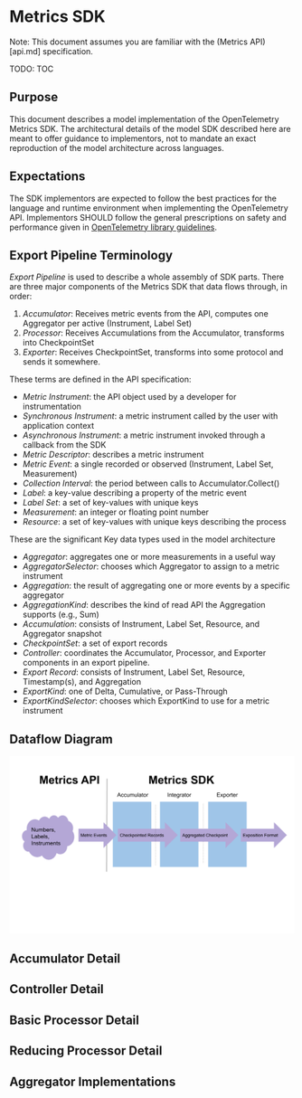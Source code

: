 # Metrics SDK

Note: This document assumes you are familiar with the (Metrics
API)[api.md] specification.

TODO: TOC

## Purpose

This document describes a model implementation of the OpenTelemetry
Metrics SDK.  The architectural details of the model SDK described
here are meant to offer guidance to implementors, not to mandate an
exact reproduction of the model architecture across languages.

## Expectations

The SDK implementors are expected to follow the best practices for the
language and runtime environment when implementing the OpenTelemetry
API.  Implementors SHOULD follow the general prescriptions on safety
and performance given in [OpenTelemetry library
guidelines](../library-guidelines.md).

## Export Pipeline Terminology

*Export Pipeline* is used to describe a whole assembly of SDK parts.
There are three major components of the Metrics SDK that data flows
through, in order:

1. *Accumulator*: Receives metric events from the API, computes one Aggregator per active (Instrument, Label Set)
2. *Processor*: Receives Accumulations from the Accumulator, transforms into CheckpointSet
3. *Exporter*: Receives CheckpointSet, transforms into some protocol and sends it somewhere.

These terms are defined in the API specification:

- *Metric Instrument*: the API object used by a developer for instrumentation
- *Synchronous Instrument*: a metric instrument called by the user with application context
- *Asynchronous Instrument*: a metric instrument invoked through a callback from the SDK
- *Metric Descriptor*: describes a metric instrument
- *Metric Event*: a single recorded or observed (Instrument, Label Set, Measurement)
- *Collection Interval*: the period between calls to Accumulator.Collect()
- *Label*: a key-value describing a property of the metric event
- *Label Set*: a set of key-values with unique keys
- *Measurement*: an integer or floating point number
- *Resource*: a set of key-values with unique keys describing the process

These are the significant Key data types used in the model architecture

- *Aggregator*: aggregates one or more measurements in a useful way
- *AggregatorSelector*: chooses which Aggregator to assign to a metric instrument
- *Aggregation*: the result of aggregating one or more events by a specific aggregator
- *AggregationKind*: describes the kind of read API the Aggregation supports (e.g., Sum)
- *Accumulation*: consists of Instrument, Label Set, Resource, and Aggregator snapshot
- *CheckpointSet*: a set of export records
- *Controller*: coordinates the Accumulator, Processor, and Exporter components in an export pipeline.
- *Export Record*: consists of Instrument, Label Set, Resource, Timestamp(s), and Aggregation
- *ExportKind*: one of Delta, Cumulative, or Pass-Through
- *ExportKindSelector*: chooses which ExportKind to use for a metric instrument

## Dataflow Diagram

![Metrics SDK Design Diagram](img/metrics-sdk.png)

## Accumulator Detail

## Controller Detail

## Basic Processor Detail

## Reducing Processor Detail

## Aggregator Implementations
